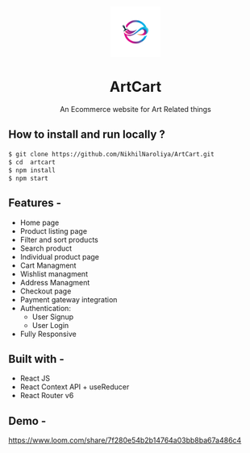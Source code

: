 <div align="center">
  <img src="src/assets/logo.png" height="100" width="100" alt="logo"/>
  
# ArtCart
  An Ecommerce website for Art Related things 
</div>

## **How to install and run locally ?**

```
$ git clone https://github.com/NikhilNaroliya/ArtCart.git
$ cd  artcart
$ npm install
$ npm start
```
## **Features -**

- Home page
- Product listing page
- Filter and sort products
- Search product
- Individual product page
- Cart Managment
- Wishlist managment
- Address Managment
- Checkout page
- Payment gateway integration
- Authentication:
  - User Signup
  - User Login
 - Fully Responsive

## **Built with -**

- React JS
- React Context API + useReducer
- React Router v6

## **Demo  -**
https://www.loom.com/share/7f280e54b2b14764a03bb8ba67a486c4




